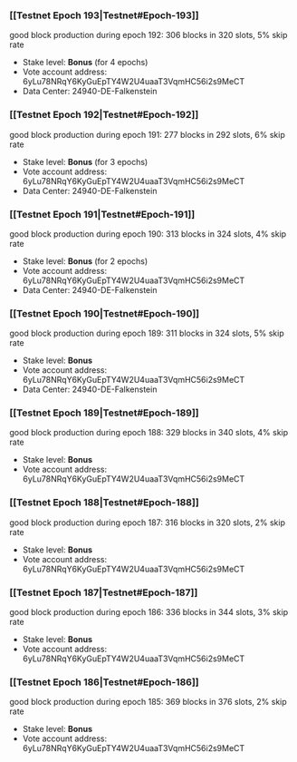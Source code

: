 ### [[Testnet Epoch 193|Testnet#Epoch-193]]
good block production during epoch 192: 306 blocks in 320 slots, 5% skip rate
* Stake level: **Bonus** (for 4 epochs)
* Vote account address: 6yLu78NRqY6KyGuEpTY4W2U4uaaT3VqmHC56i2s9MeCT
* Data Center: 24940-DE-Falkenstein
### [[Testnet Epoch 192|Testnet#Epoch-192]]
good block production during epoch 191: 277 blocks in 292 slots, 6% skip rate
* Stake level: **Bonus** (for 3 epochs)
* Vote account address: 6yLu78NRqY6KyGuEpTY4W2U4uaaT3VqmHC56i2s9MeCT
* Data Center: 24940-DE-Falkenstein
### [[Testnet Epoch 191|Testnet#Epoch-191]]
good block production during epoch 190: 313 blocks in 324 slots, 4% skip rate
* Stake level: **Bonus** (for 2 epochs)
* Vote account address: 6yLu78NRqY6KyGuEpTY4W2U4uaaT3VqmHC56i2s9MeCT
* Data Center: 24940-DE-Falkenstein
### [[Testnet Epoch 190|Testnet#Epoch-190]]
good block production during epoch 189: 311 blocks in 324 slots, 5% skip rate
* Stake level: **Bonus**
* Vote account address: 6yLu78NRqY6KyGuEpTY4W2U4uaaT3VqmHC56i2s9MeCT
* Data Center: 24940-DE-Falkenstein
### [[Testnet Epoch 189|Testnet#Epoch-189]]
good block production during epoch 188: 329 blocks in 340 slots, 4% skip rate
* Stake level: **Bonus**
* Vote account address: 6yLu78NRqY6KyGuEpTY4W2U4uaaT3VqmHC56i2s9MeCT
### [[Testnet Epoch 188|Testnet#Epoch-188]]
good block production during epoch 187: 316 blocks in 320 slots, 2% skip rate
* Stake level: **Bonus**
* Vote account address: 6yLu78NRqY6KyGuEpTY4W2U4uaaT3VqmHC56i2s9MeCT
### [[Testnet Epoch 187|Testnet#Epoch-187]]
good block production during epoch 186: 336 blocks in 344 slots, 3% skip rate
* Stake level: **Bonus**
* Vote account address: 6yLu78NRqY6KyGuEpTY4W2U4uaaT3VqmHC56i2s9MeCT
### [[Testnet Epoch 186|Testnet#Epoch-186]]
good block production during epoch 185: 369 blocks in 376 slots, 2% skip rate
* Stake level: **Bonus**
* Vote account address: 6yLu78NRqY6KyGuEpTY4W2U4uaaT3VqmHC56i2s9MeCT